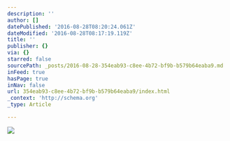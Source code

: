 ```yaml
---
description: ''
author: []
datePublished: '2016-08-28T08:20:24.061Z'
dateModified: '2016-08-28T08:17:19.119Z'
title: ''
publisher: {}
via: {}
starred: false
sourcePath: _posts/2016-08-28-354eab93-c8ee-4b72-bf9b-b579b64eaba9.md
inFeed: true
hasPage: true
inNav: false
url: 354eab93-c8ee-4b72-bf9b-b579b64eaba9/index.html
_context: 'http://schema.org'
_type: Article

---
```

![](https://the-grid-user-content.s3-us-west-2.amazonaws.com/4ed45226-4b1f-4cb8-85cb-69ceb1c5623f.jpg)